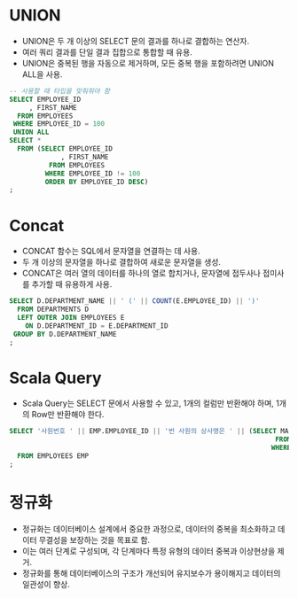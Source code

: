# UNION
- UNION은 두 개 이상의 SELECT 문의 결과를 하나로 결합하는 연산자.
- 여러 쿼리 결과를 단일 결과 집합으로 통합할 때 유용.
- UNION은 중복된 행을 자동으로 제거하며, 모든 중복 행을 포함하려면 UNION ALL을 사용.
```SQL
-- 사용할 때 타입을 맞춰줘야 함
SELECT EMPLOYEE_ID 
     , FIRST_NAME 
  FROM EMPLOYEES
 WHERE EMPLOYEE_ID = 100
 UNION ALL
SELECT *
  FROM (SELECT EMPLOYEE_ID 
             , FIRST_NAME
          FROM EMPLOYEES
         WHERE EMPLOYEE_ID != 100
         ORDER BY EMPLOYEE_ID DESC)
; 
```
# Concat
- CONCAT 함수는 SQL에서 문자열을 연결하는 데 사용.
- 두 개 이상의 문자열을 하나로 결합하여 새로운 문자열을 생성.
- CONCAT은 여러 열의 데이터를 하나의 열로 합치거나, 문자열에 접두사나 접미사를 추가할 때 유용하게 사용.
```SQL
SELECT D.DEPARTMENT_NAME || ' (' || COUNT(E.EMPLOYEE_ID) || ')' 
  FROM DEPARTMENTS D
  LEFT OUTER JOIN EMPLOYEES E
    ON D.DEPARTMENT_ID = E.DEPARTMENT_ID 
 GROUP BY D.DEPARTMENT_NAME
;
```
# Scala Query
- Scala Query는 SELECT 문에서 사용할 수 있고, 1개의 컬럼만 반환해야 하며, 1개의 Row만 반환해야 한다.
```SQL
SELECT '사원번호 ' || EMP.EMPLOYEE_ID || '번 사원의 상사명은 ' || (SELECT MAN.FIRST_NAME || ' ' || MAN.LAST_NAME
                                                                   FROM EMPLOYEES MAN
                                                                  WHERE EMP.MANAGER_ID = MAN.EMPLOYEE_ID) || '입니다.' AS 상사명
  FROM EMPLOYEES EMP
;
```
# 정규화
- 정규화는 데이터베이스 설계에서 중요한 과정으로, 데이터의 중복을 최소화하고 데이터 무결성을 보장하는 것을 목표로 함.
- 이는 여러 단계로 구성되며, 각 단계마다 특정 유형의 데이터 중복과 이상현상을 제거.
- 정규화를 통해 데이터베이스의 구조가 개선되어 유지보수가 용이해지고 데이터의 일관성이 향상.
